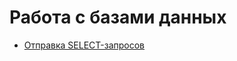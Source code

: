 # Работа с базами данных
- [Отправка SELECT-запросов](https://docs.google.com/spreadsheets/d/1HMrpyhQ0stYUQ_cLFPdAban8WVpfYJqilwlFdI8Nxxc/edit?usp=sharing)
